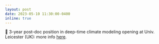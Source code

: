 ```yaml
---
layout: post
date: 2023-05-10 11:30:00-0400
inline: true
---
```


👤 3-year post-doc position in deep-time climate modeling opening at Univ. Leicester (UK): more info <a href="https://jobs.le.ac.uk/vacancies/7979/palaeoclimate-modeler.html" >here</a>.
